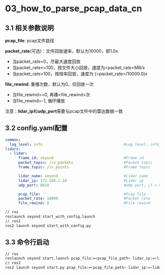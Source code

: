 # 03_how_to_parse_pcap_data_cn

## 3.1 相关参数说明

**pcap_file**: pcap文件路径

**packet_rate**(可选)：文件回放速率，默认为10000，即1.0x

- 当packet_rate=0，尽最大速度回放
- 当packet_rate<=100，按文件大小回放，速度为<packet_rate>MB/s
- 当packet_rate>100，按倍率回放，速度为 (<packet_rate>/10000.0)x

**file_rewind**: 重播次数，默认为0，仅回放一次

- 当file_rewind>=0, 再播<file_rewind>次
- 当file_rewind=-1, 循环播放

注意：**lidar_ip**和**udp_port**需要与pcap文件中的雷达数据一致

## 3.2 config.yaml配置

```yaml
common:
  log_level: info                                     #Log level: info, warn, error
lidars:
  - lidar:
      frame_id: seyond                                #Frame id
      packet_topic: /iv_packets                       #Packet topic
      frame_topic: /iv_points                         #Frame topic

      lidar_name: seyond                              #Lidar name
      lidar_ip: 172.168.1.10                          #Lidar ip
      udp_port: 8010                                  #Udp port, if < 0, use tcp

      pcap_file: ''                                   #Pcap file
      packet_rate: 10000                              #Packet rate
      file_rewind: 0                                  #File rewind
```

```bash
// ros
roslaunch seyond start_with_config.launch
// ros2
ros2 launch seyond start_with_config.py
```

## 3.3 命令行启动

```bash
// ros
roslaunch seyond start.launch pcap_file:=<pcap_file_path> lidar_ip:=<lidar_ip> udp_port:=<udp_port>
// ros2
ros2 launch seyond start.py pcap_file:=<pcap_file_path> lidar_ip:=<lidar_ip> udp_port:=<udp_port>
```

